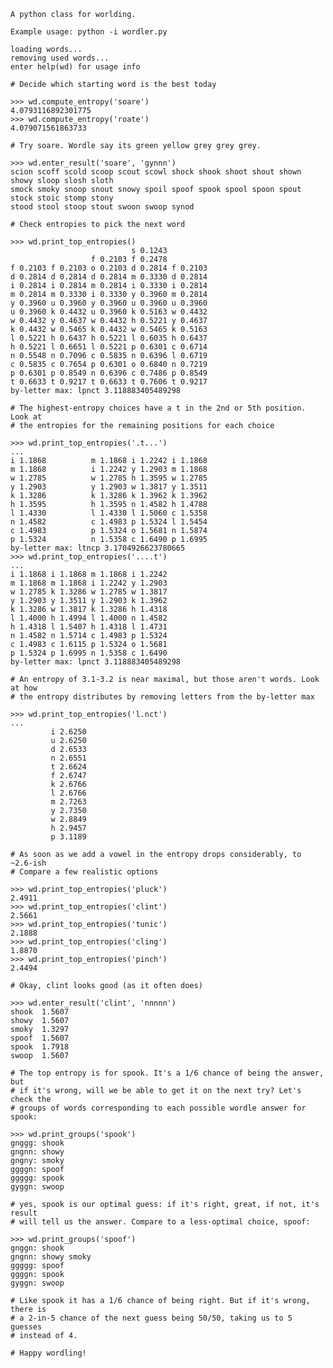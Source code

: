     A python class for worlding. 

    Example usage: python -i wordler.py

    loading words...
    removing used words...
    enter help(wd) for usage info

    # Decide which starting word is the best today

    >>> wd.compute_entropy('soare')
    4.0793116892301775
    >>> wd.compute_entropy('roate')
    4.079071561863733

    # Try soare. Wordle say its green yellow grey grey grey.

    >>> wd.enter_result('soare', 'gynnn')
    scion scoff scold scoop scout scowl shock shook shoot shout shown showy sloop slosh sloth 
    smock smoky snoop snout snowy spoil spoof spook spool spoon spout stock stoic stomp stony 
    stood stool stoop stout swoon swoop synod 

    # Check entropies to pick the next word

    >>> wd.print_top_entropies()
                               s 0.1243          
                      f 0.2103 f 0.2478          
    f 0.2103 f 0.2103 o 0.2103 d 0.2814 f 0.2103 
    d 0.2814 d 0.2814 d 0.2814 m 0.3330 d 0.2814 
    i 0.2814 i 0.2814 m 0.2814 i 0.3330 i 0.2814 
    m 0.2814 m 0.3330 i 0.3330 y 0.3960 m 0.2814 
    y 0.3960 u 0.3960 y 0.3960 u 0.3960 u 0.3960 
    u 0.3960 k 0.4432 u 0.3960 k 0.5163 w 0.4432 
    w 0.4432 y 0.4637 w 0.4432 h 0.5221 y 0.4637 
    k 0.4432 w 0.5465 k 0.4432 w 0.5465 k 0.5163 
    l 0.5221 h 0.6437 h 0.5221 l 0.6035 h 0.6437 
    h 0.5221 l 0.6651 l 0.5221 p 0.6301 c 0.6714 
    n 0.5548 n 0.7096 c 0.5835 n 0.6396 l 0.6719 
    c 0.5835 c 0.7654 p 0.6301 o 0.6840 n 0.7219 
    p 0.6301 p 0.8549 n 0.6396 c 0.7486 p 0.8549 
    t 0.6633 t 0.9217 t 0.6633 t 0.7606 t 0.9217 
    by-letter max: lpnct 3.118883405489298

    # The highest-entropy choices have a t in the 2nd or 5th position. Look at
    # the entropies for the remaining positions for each choice

    >>> wd.print_top_entropies('.t...')
    ...
    i 1.1868          m 1.1868 i 1.2242 i 1.1868 
    m 1.1868          i 1.2242 y 1.2903 m 1.1868 
    w 1.2785          w 1.2785 h 1.3595 w 1.2785 
    y 1.2903          y 1.2903 w 1.3817 y 1.3511 
    k 1.3286          k 1.3286 k 1.3962 k 1.3962 
    h 1.3595          h 1.3595 n 1.4582 h 1.4788 
    l 1.4330          l 1.4330 l 1.5060 c 1.5358 
    n 1.4582          c 1.4983 p 1.5324 l 1.5454 
    c 1.4983          p 1.5324 o 1.5681 n 1.5874 
    p 1.5324          n 1.5358 c 1.6490 p 1.6995 
    by-letter max: ltncp 3.1704926623780665
    >>> wd.print_top_entropies('....t')
    ...
    i 1.1868 i 1.1868 m 1.1868 i 1.2242          
    m 1.1868 m 1.1868 i 1.2242 y 1.2903          
    w 1.2785 k 1.3286 w 1.2785 w 1.3817          
    y 1.2903 y 1.3511 y 1.2903 k 1.3962          
    k 1.3286 w 1.3817 k 1.3286 h 1.4318          
    l 1.4000 h 1.4994 l 1.4000 n 1.4582          
    h 1.4318 l 1.5407 h 1.4318 l 1.4731          
    n 1.4582 n 1.5714 c 1.4983 p 1.5324          
    c 1.4983 c 1.6115 p 1.5324 o 1.5681          
    p 1.5324 p 1.6995 n 1.5358 c 1.6490          
    by-letter max: lpnct 3.118883405489298

    # An entropy of 3.1-3.2 is near maximal, but those aren't words. Look at how
    # the entropy distributes by removing letters from the by-letter max

    >>> wd.print_top_entropies('l.nct')
    ...
             i 2.6250                            
             u 2.6250                            
             d 2.6533                            
             n 2.6551                            
             t 2.6624                            
             f 2.6747                            
             k 2.6766                            
             l 2.6766                            
             m 2.7263                            
             y 2.7350                            
             w 2.8849                            
             h 2.9457                            
             p 3.1189  
    
    # As soon as we add a vowel in the entropy drops considerably, to ~2.6-ish
    # Compare a few realistic options

    >>> wd.print_top_entropies('pluck')
    2.4911
    >>> wd.print_top_entropies('clint')
    2.5661
    >>> wd.print_top_entropies('tunic')
    2.1888
    >>> wd.print_top_entropies('cling')
    1.8870
    >>> wd.print_top_entropies('pinch')
    2.4494

    # Okay, clint looks good (as it often does)

    >>> wd.enter_result('clint', 'nnnnn')
    shook  1.5607
    showy  1.5607
    smoky  1.3297
    spoof  1.5607
    spook  1.7918
    swoop  1.5607

    # The top entropy is for spook. It's a 1/6 chance of being the answer, but
    # if it's wrong, will we be able to get it on the next try? Let's check the
    # groups of words corresponding to each possible wordle answer for spook:

    >>> wd.print_groups('spook')
    gnggg: shook
    gngnn: showy
    gngny: smoky
    ggggn: spoof
    ggggg: spook
    gyggn: swoop

    # yes, spook is our optimal guess: if it's right, great, if not, it's result
    # will tell us the answer. Compare to a less-optimal choice, spoof:

    >>> wd.print_groups('spoof')
    gnggn: shook
    gngnn: showy smoky
    ggggg: spoof
    ggggn: spook
    gyggn: swoop

    # Like spook it has a 1/6 chance of being right. But if it's wrong, there is
    # a 2-in-5 chance of the next guess being 50/50, taking us to 5 guesses
    # instead of 4.

    # Happy wordling!
